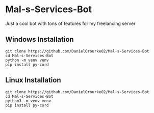 # Mal-s-Services-Bot

Just a cool bot with tons of features for my freelancing server

## Windows Installation

```
git clone https://github.com/DanielOrourke02/Mal-s-Services-Bot
cd Mal-s-Services-Bot
python -m venv venv
pip install py-cord
```

## Linux Installation

```
git clone https://github.com/DanielOrourke02/Mal-s-Services-Bot
cd Mal-s-Services-Bot
python3 -m venv venv
pip install py-cord
```